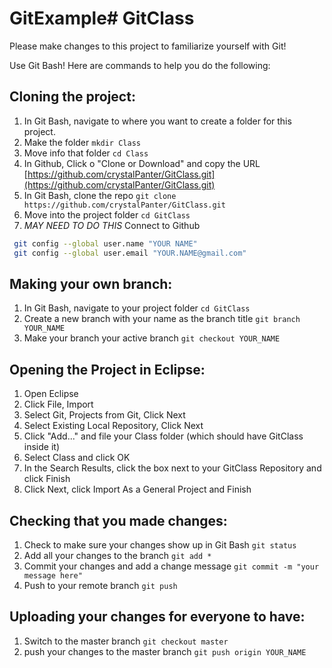 # GitExample# GitClass
Please make changes to this project to familiarize yourself with Git!

Use Git Bash! Here are commands to help you do the following:

## Cloning the project:
1. In Git Bash, navigate to where you want to create a folder for this project.
2. Make the folder
  `mkdir Class`
3. Move info that folder
  `cd Class`
4. In Github, Click o "Clone or Download" and copy the URL [https://github.com/crystalPanter/GitClass.git](https://github.com/crystalPanter/GitClass.git)
5. In Git Bash, clone the repo
  `git clone https://github.com/crystalPanter/GitClass.git`
6. Move into the project folder
  `cd GitClass`
7. *MAY NEED TO DO THIS*
  Connect to Github
  ```bash
   git config --global user.name "YOUR NAME"
   git config --global user.email "YOUR.NAME@gmail.com"
  ```
  
## Making your own branch:
1. In Git Bash, navigate to your project folder
  `cd GitClass`
2. Create a new branch with your name as the branch title
  `git branch YOUR_NAME`
3. Make your branch your active branch
  `git checkout YOUR_NAME`
  
## Opening the Project in Eclipse:
1. Open Eclipse
2. Click File, Import
3. Select Git, Projects from Git, Click Next
4. Select Existing Local Repository, Click Next
5. Click "Add..." and file your Class folder (which should have GitClass inside it)
6. Select Class and click OK
7. In the Search Results, click the box next to your GitClass Repository and click Finish
8. Click Next, click Import As a General Project and Finish

## Checking that you made changes:
1. Check to make sure your changes show up in Git Bash
  `git status`
2. Add all your changes to the branch
  `git add *`
3. Commit your changes and add a change message
  `git commit -m "your message here"`
4. Push to your remote branch
  `git push`


## Uploading your changes for everyone to have:
1. Switch to the master branch
  `git checkout master`
2. push your changes to the master branch
  `git push origin YOUR_NAME`
